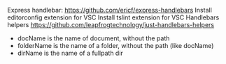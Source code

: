 Express handlebar: https://github.com/ericf/express-handlebars
Install editorconfig extension for VSC
Install tslint extension for VSC
Handlebars helpers https://github.com/leapfrogtechnology/just-handlebars-helpers

- docName is the name of document, without the path
- folderName is the name of a folder, without the path (like docName)
- dirName is the name of a fullpath dir
